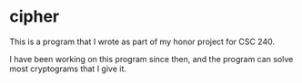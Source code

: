 # cipher

This is a program that I wrote as part of my honor project for CSC 240.

I have been working on this program since then, and the program can solve most
cryptograms that I give it.



